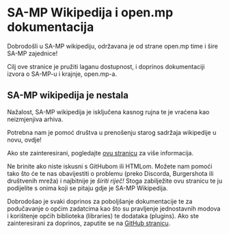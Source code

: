 <!--# SA-MP Wiki and open.mp Documentation-->
# SA-MP Wikipedija i open.mp dokumentacija

<!--Welcome to the SA-MP wiki, maintained by the open.mp team and wider SA-MP community!-->
Dobrodošli u SA-MP wikipediju, održavana je od strane open.mp time i šire SA-MP zajednice!

<!--This site aims to provide an easily accessible, easy to contribute to documentation source for SA-MP and, eventually, open.mp.-->
Cilj ove stranice je pružiti laganu dostupnost, i doprinos dokumentaciji izvora o SA-MP-u i krajnje, open.mp-a.

<!--## The SA-MP wiki is gone-->
## SA-MP wikipedija je nestala

<!--Unfortunately, the SA-MP wiki was taken offline in late september and then restored as uneditable archive.-->
Nažalost, SA-MP wikipedija je isključena kasnog rujna te je vraćena kao neizmjenjiva arhiva.

<!--Alas, we need the community's help to transfer the old wiki's content to its new home, here!-->
Potrebna nam je pomoć društva u prenošenju starog sadržaja wikipedije u novu, ovdje!

<!--If you're interested, check out [this page](/docs/meta/Contributing) for more information.-->
Ako ste zainteresirani, pogledajte [ovu stranicu](/docs/meta/Contributing) za više informacija.

<!--If you're not experienced with using GitHub or converting HTML, don't worry! You can help by just letting us know about issues (via Discord, Burgershot or social media) and the most important thing: _spreading the word!_ So be sure to bookmark this site and share it with anyone you know who's wondering where the SA-MP Wiki went.-->
Ne brinite ako niste iskusni s GitHubom ili HTMLom. Možete nam pomoći tako što će te nas obavijestiti o problemu (preko Discorda, Burgershota ili društvenih mreža) i najbitnije je _širiti riječ!_ Stoga zabilježite ovu stranicu te ju podijelite s onima koji se pitaju gdje je SA-MP Wikipedija.

<!--We welcome contributions for improvements to documentation as well as tutorials and guides for common tasks such as building simple gamemodes and using common libraries and plugins. If you're interested in contributing then head over to the [GitHub page](https://github.com/openmultiplayer/web).-->
Dobrodošao je svaki doprinos za poboljšanje dokumentacije te za podučavanje o općim zadatcima kao što su pravljenje jednostavnih modova i korištenje općih biblioteka (libraries) te dodataka (plugins). Ako ste zainteresirani za doprinos, zaputite se na [GitHub stranicu](https://github.com/openmultiplayer/web).